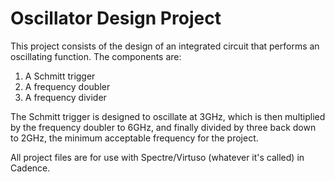 # Oscillator Design Project

This project consists of the design of an integrated circuit that performs an oscillating function. The components are:

1. A Schmitt trigger
2. A frequency doubler
3. A frequency divider

The Schmitt trigger is designed to oscillate at 3GHz, which is then multiplied by the frequency doubler to 6GHz, and finally divided by three back down to 2GHz, the minimum acceptable frequency for the project.

All project files are for use with Spectre/Virtuso (whatever it's called) in Cadence. 
